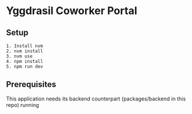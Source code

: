 # Yggdrasil Coworker Portal

## Setup

```
1. Install nvm
2. nvm install
3. nvm use 
4. npm install
5. npm run dev
```

## Prerequisites

This application needs its backend counterpart (packages/backend in this repo) running
